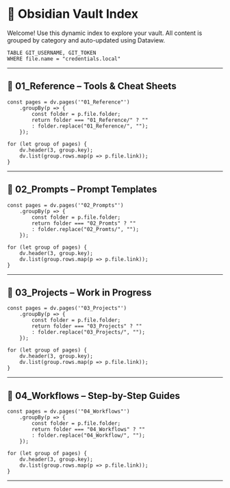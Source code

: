 # 🧭 Obsidian Vault Index

Welcome! Use this dynamic index to explore your vault. All content is grouped by category and auto-updated using Dataview.

```dataview
TABLE GIT_USERNAME, GIT_TOKEN
WHERE file.name = "credentials.local"
```
---

## 🔧 01_Reference – Tools & Cheat Sheets

```dataviewjs
const pages = dv.pages('"01_Reference"')
	.groupBy(p => {
	    const folder = p.file.folder;
	    return folder === "01_Reference/" ? "" 
	    : folder.replace("01_Reference/", "");
	});

for (let group of pages) {
    dv.header(3, group.key);
    dv.list(group.rows.map(p => p.file.link));
}
```

---

## 🧠 02_Prompts – Prompt Templates

```dataviewjs
const pages = dv.pages('"02_Prompts"')
	.groupBy(p => {
	    const folder = p.file.folder;
	    return folder === "02_Promts" ? "" 
	    : folder.replace("02_Promts/", "");
	});

for (let group of pages) {
    dv.header(3, group.key);
    dv.list(group.rows.map(p => p.file.link));
}
```

---

## 🚧 03_Projects – Work in Progress

```dataviewjs
const pages = dv.pages('"03_Projects"')
	.groupBy(p => {
	    const folder = p.file.folder;
	    return folder === "03_Projects" ? "" 
	    : folder.replace("03_Projects/", "");
	});

for (let group of pages) {
    dv.header(3, group.key);
    dv.list(group.rows.map(p => p.file.link));
}
```

---

## 📜 04_Workflows – Step-by-Step Guides

```dataviewjs
const pages = dv.pages('"04_Workflows"')
	.groupBy(p => {
	    const folder = p.file.folder;
	    return folder === "04_Workflows" ? "" 
	    : folder.replace("04_Workflow/", "");
	});

for (let group of pages) {
    dv.header(3, group.key);
    dv.list(group.rows.map(p => p.file.link));
}
```

---

